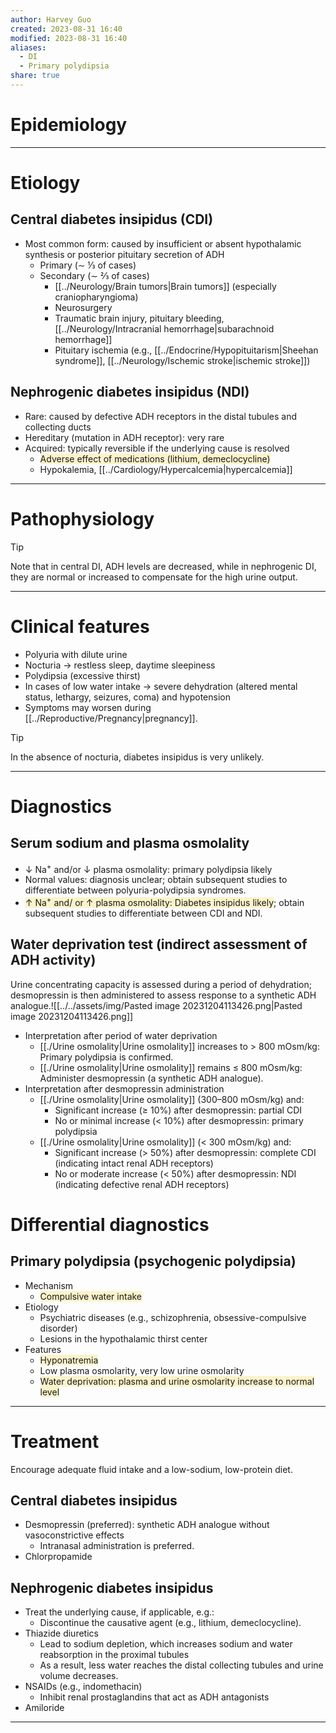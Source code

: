 ```yaml
---
author: Harvey Guo
created: 2023-08-31 16:40
modified: 2023-08-31 16:40
aliases:
  - DI
  - Primary polydipsia
share: true
---
```

# Epidemiology


---
# Etiology
## Central diabetes insipidus (CDI)
- Most common form: caused by insufficient or absent hypothalamic synthesis or posterior pituitary secretion of ADH
	- Primary (∼ ⅓ of cases)
	- Secondary (∼ ⅔ of cases)
		- [[../Neurology/Brain tumors|Brain tumors]] (especially craniopharyngioma)
		- Neurosurgery
		- Traumatic brain injury, pituitary bleeding, [[../Neurology/Intracranial hemorrhage|subarachnoid hemorrhage]]
		- Pituitary ischemia (e.g., [[../Endocrine/Hypopituitarism|Sheehan syndrome]], [[../Neurology/Ischemic stroke|ischemic stroke]])
## Nephrogenic diabetes insipidus (NDI)
- Rare: caused by defective ADH receptors in the distal tubules and collecting ducts
- Hereditary (mutation in ADH receptor): very rare
- Acquired: typically reversible if the underlying cause is resolved
	- <span style="background:rgba(240, 200, 0, 0.2)">Adverse effect of medications (lithium, demeclocycline) </span>
	- Hypokalemia, [[../Cardiology/Hypercalcemia|hypercalcemia]]

---
# Pathophysiology
>[!tip] 
>Note that in central DI, ADH levels are decreased, while in nephrogenic DI, they are normal or increased to compensate for the high urine output.

---
# Clinical features
- Polyuria with dilute urine 
- Nocturia → restless sleep, daytime sleepiness
- Polydipsia (excessive thirst)
- In cases of low water intake  → severe dehydration (altered mental status, lethargy, seizures, coma) and hypotension
- Symptoms may worsen during [[../Reproductive/Pregnancy|pregnancy]].
>[!tip] 
>In the absence of nocturia, diabetes insipidus is very unlikely.

---
# Diagnostics
## Serum sodium and plasma osmolality
- ↓ Na<sup>+</sup> and/or ↓ plasma osmolality: primary polydipsia likely 
- Normal values: diagnosis unclear; obtain subsequent studies to differentiate between polyuria-polydipsia syndromes.
- <span style="background:rgba(240, 200, 0, 0.2)">↑ Na<sup>+</sup> and/ or ↑ plasma osmolality: Diabetes insipidus likely</span>; obtain subsequent studies to differentiate between CDI and NDI.
## Water deprivation test (indirect assessment of ADH activity)
Urine concentrating capacity is assessed during a period of dehydration; desmopressin is then administered to assess response to a synthetic ADH analogue.![[../../assets/img/Pasted image 20231204113426.png|Pasted image 20231204113426.png]]
- Interpretation after period of water deprivation
	- [[./Urine osmolality|Urine osmolality]] increases to > 800 mOsm/kg: Primary polydipsia is confirmed.
	- [[./Urine osmolality|Urine osmolality]] remains ≤ 800 mOsm/kg: Administer desmopressin (a synthetic ADH analogue). 
- Interpretation after desmopressin administration
	- [[./Urine osmolality|Urine osmolality]] (300–800 mOsm/kg) and:
		- Significant increase (≥ 10%) after desmopressin: partial CDI
		- No or minimal increase (< 10%) after desmopressin: primary polydipsia
	- [[./Urine osmolality|Urine osmolality]] (< 300 mOsm/kg) and:
		- Significant increase (> 50%) after desmopressin: complete CDI (indicating intact renal ADH receptors)
		- No or moderate increase (< 50%) after desmopressin: NDI (indicating defective renal ADH receptors)
# Differential diagnostics
## Primary polydipsia (psychogenic polydipsia)
- Mechanism
	- <span style="background:rgba(240, 200, 0, 0.2)">Compulsive water intake</span>
- Etiology
	- Psychiatric diseases (e.g., schizophrenia, obsessive-compulsive disorder)
	- Lesions in the hypothalamic thirst center
- Features
	- <span style="background:rgba(240, 200, 0, 0.2)">Hyponatremia</span>
	- Low plasma osmolarity, very low urine osmolarity
	- <span style="background:rgba(240, 200, 0, 0.2)">Water deprivation: plasma and urine osmolarity increase to normal level</span>

---
# Treatment
Encourage adequate fluid intake and a low-sodium, low-protein diet.
## Central diabetes insipidus
- Desmopressin (preferred): synthetic ADH analogue without vasoconstrictive effects 
	- Intranasal administration is preferred.
 - Chlorpropamide
## Nephrogenic diabetes insipidus
- Treat the underlying cause, if applicable, e.g.:
	- Discontinue the causative agent (e.g., lithium, demeclocycline).
- Thiazide diuretics
	- Lead to sodium depletion, which increases sodium and water reabsorption in the proximal tubules
	- As a result, less water reaches the distal collecting tubules and urine volume decreases.
- NSAIDs (e.g., indomethacin) 
	- Inhibit renal prostaglandins that act as ADH antagonists
- Amiloride

---
